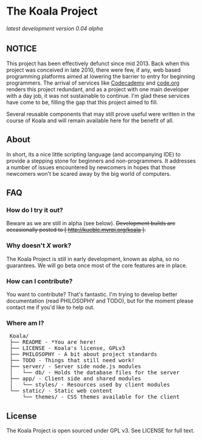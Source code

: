 # The Koala Project
###### latest development version 0.04 alpha

## NOTICE
This project has been effectively defunct since mid 2013. Back when this project was conceived in late 2010, there were few, if any, web based programming platforms aimed at lowering the barrier to entry for beginning programmers. The arrival of services like [Codecademy](http://www.codecademy.com/) and [code.org](https://code.org/) renders this project redundant, and as a project with one main developer with a day job, it was not sustainable to continue. I'm glad these services have come to be, filling the gap that this project aimed to fill.

Several reusable components that may still prove useful were written in the course of Koala and will remain available here for the benefit of all.

## About
In short, its a nice little scripting language (and accompanying IDE) to provide a stepping stone for beginners and non-programmers. It addresses a number of issues encountered by newcomers in hopes that those newcomers won't be scared away by the big world of computers.

## FAQ
### How do I try it out?
Beware as we are still in alpha (see below). ~~Development builds are occasionally posted to [ http://kueblc.myrpi.org/koala ].~~

### Why doesn't _X_ work?
The Koala Project is still in early development, known as alpha, so no guarantees. We will go beta once most of the core features are in place.

### How can I contribute?
You want to contribute? That's fantastic. I'm trying to develop better documentation (read PHILOSOPHY and TODO), but for the moment please contact me if you'd like to help out.

### Where am I?
<pre>
 Koala/
 ├── README - *You are here!
 ├── LICENSE - Koala's license, GPLv3
 ├── PHILOSOPHY - A bit about project standards
 ├── TODO - Things that still need work!
 ├── server/ - Server side node.js modules
 │   └── db/ - Holds the database files for the server
 ├── app/ - Client side and shared modules
 │   └── styles/ - Resources used by client modules
 └── static/ - Static web content
     └── themes/ - CSS themes available for the client
</pre>

## License
The Koala Project is open sourced under GPL v3. See LICENSE for full text.
